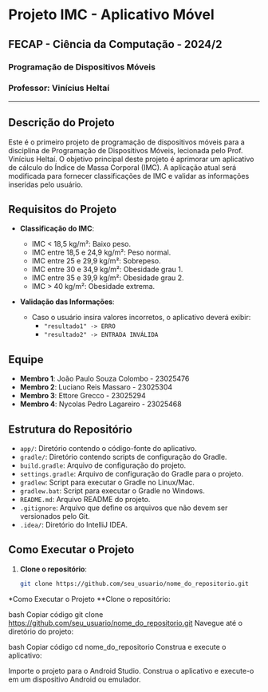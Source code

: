# Projeto IMC - Aplicativo Móvel

## FECAP - Ciência da Computação - 2024/2

### Programação de Dispositivos Móveis
### Professor: Vinícius Heltaí

---

## Descrição do Projeto

Este é o primeiro projeto de programação de dispositivos móveis para a disciplina de Programação de Dispositivos Móveis, lecionada pelo Prof. Vinícius Heltaí. O objetivo principal deste projeto é aprimorar um aplicativo de cálculo do Índice de Massa Corporal (IMC). A aplicação atual será modificada para fornecer classificações de IMC e validar as informações inseridas pelo usuário.

## Requisitos do Projeto

- **Classificação do IMC**:
  - IMC < 18,5 kg/m²: Baixo peso.
  - IMC entre 18,5 e 24,9 kg/m²: Peso normal.
  - IMC entre 25 e 29,9 kg/m²: Sobrepeso.
  - IMC entre 30 e 34,9 kg/m²: Obesidade grau 1.
  - IMC entre 35 e 39,9 kg/m²: Obesidade grau 2.
  - IMC > 40 kg/m²: Obesidade extrema.

- **Validação das Informações**:
  - Caso o usuário insira valores incorretos, o aplicativo deverá exibir:
    - `"resultado1" -> ERRO`
    - `"resultado2" -> ENTRADA INVÁLIDA`

## Equipe

- **Membro 1**: João Paulo Souza Colombo - 23025476
- **Membro 2**: Luciano Reis Massaro - 23025304
- **Membro 3**: Ettore Grecco - 23025294
- **Membro 4**: Nycolas Pedro Lagareiro - 23025468

## Estrutura do Repositório

- `app/`: Diretório contendo o código-fonte do aplicativo.
- `gradle/`: Diretório contendo scripts de configuração do Gradle.
- `build.gradle`: Arquivo de configuração do projeto.
- `settings.gradle`: Arquivo de configuração do Gradle para o projeto.
- `gradlew`: Script para executar o Gradle no Linux/Mac.
- `gradlew.bat`: Script para executar o Gradle no Windows.
- `README.md`: Arquivo README do projeto.
- `.gitignore`: Arquivo que define os arquivos que não devem ser versionados pelo Git.
- `.idea/`: Diretório do IntelliJ IDEA.

## Como Executar o Projeto

1. **Clone o repositório**:
   ```bash
   git clone https://github.com/seu_usuario/nome_do_repositorio.git
   
*Como Executar o Projeto
**Clone o repositório:

bash
Copiar código
git clone https://github.com/seu_usuario/nome_do_repositorio.git
Navegue até o diretório do projeto:

bash
Copiar código
cd nome_do_repositorio
Construa e execute o aplicativo:

Importe o projeto para o Android Studio.
Construa o aplicativo e execute-o em um dispositivo Android ou emulador.

